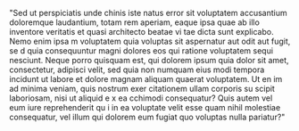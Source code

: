 "Sed ut perspiciatis unde chinis iste natus error sit voluptatem accusantium doloremque laudantium, totam rem aperiam,
 eaque ipsa quae ab illo inventore veritatis et quasi architecto beatae 
 vi
 tae dicta sunt explicabo. Nemo enim ipsa
 m voluptatem quia voluptas sit aspernatur aut odit aut fugit, se
 d quia consequuntur magni dolores eos qui ratione voluptatem sequi nesciunt. Neque porro quisquam est, qui dolorem ipsum
  quia dolor sit amet, consectetur, adipisci velit, sed quia non numquam eius modi
   tempora incidunt ut labore et dolore magnam aliquam quaerat voluptatem. Ut en
   im ad minima veniam, quis nostrum exer
   citationem ullam corporis su
   scipit laboriosam, nisi ut aliquid e
   x ea cchimodi consequatur?
   Quis autem
    vel eum iure reprehenderit qu
    i in ea voluptate velit esse quam nihil molestiae consequatur, vel illum qui dolorem eum fugiat quo voluptas nulla pariatur?"